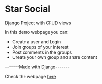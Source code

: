# Star Social
Django Project with CRUD views

In this demo webpage you can:
- Create a user and Login
- Join groups of your interest
- Post comments in the groups
- Create your own group and share content

-------Made with Django-------

Check the webpage [here](http://kitus.eu.pythonanywhere.com/)
